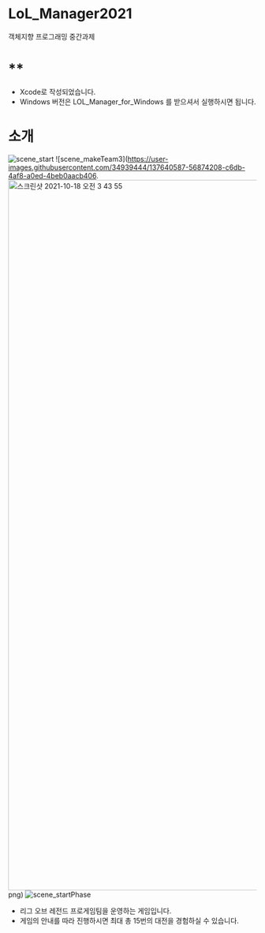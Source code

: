 # LoL_Manager2021
객체지향 프로그래밍 중간과제

**
=========================================================
- Xcode로 작성되었습니다.
- Windows 버전은 LOL_Manager_for_Windows 를 받으셔서 실행하시면 됩니다.

소개
=========================================================
![scene_start](https://user-images.githubusercontent.com/34939444/137640594-c1725c97-4e7b-4cb9-894f-5687e49f42cf.png)
![scene_makeTeam3](https://user-images.githubusercontent.com/34939444/137640587-56874208-c6db-4af8-a0ed-4beb0aacb406.
<img width="1440" alt="스크린샷 2021-10-18 오전 3 43 55" src="https://user-images.githubusercontent.com/34939444/137640679-d9b57368-3026-4a36-8a93-4e5eb16398db.png">
png)
![scene_startPhase](https://user-images.githubusercontent.com/34939444/137640614-7cb6ebf0-2808-46ba-b97e-c85017be5bc8.png)

- 리그 오브 레전드 프로게임팀을 운영하는 게임입니다.
- 게임의 안내를 따라 진행하시면 최대 총 15번의 대전을 경험하실 수 있습니다.
